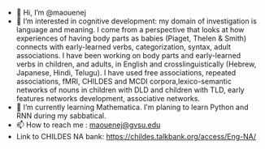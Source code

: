 - 👋 Hi, I’m @maouenej
- 👀 I’m interested in cognitive development: my domain of investigation is language and meaning.
 I come from a perspective that looks at how experiences of having body parts as babies (Piaget, Thelen & Smith)
connects with early-learned verbs, categorization, syntax, adult associations. I have been working on body parts and early-learned verbs
in children, and adults, in English and crosslinguistically (Hebrew, Japanese, Hindi, Telugu).
I have used free associations, repeated associations, fMRI, CHILDES and MCDI corpora,lexico-semantic networks of nouns
in children with DLD and children with TLD, early features networks development, associative networks.
- 🌱 I’m currently learning Mathematica. I'm planing to learn Python and RNN during my sabbatical.
- 📫 How to reach me : maouenej@gvsu.edu
- Link to CHILDES NA bank: https://childes.talkbank.org/access/Eng-NA/
<!---
maouenej/maouenej is a ✨ special ✨ repository because its `README.md` (this file) appears on your GitHub profile.
You can click the Preview link to take a look at your changes.
--->

